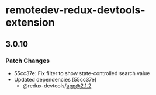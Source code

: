 # remotedev-redux-devtools-extension

## 3.0.10
### Patch Changes

- 55cc37e: Fix filter to show state-controlled search value
- Updated dependencies [55cc37e]
  - @redux-devtools/app@2.1.2
